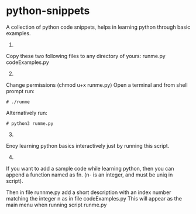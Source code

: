 # python-snippets
A collection of python code snippets, helps in learning python through basic examples.


1.
Copy these two following files to any directory of yours:
    runme.py
    codeExamples.py
  

2.
Change permissions (chmod u+x runme.py)
    Open a terminal and from shell prompt run:
    
    # ./runme
 
Alternatively run:
 
    # python3 runme.py
 
 
3. 
Enoy learning python basics interactively just by running this script.
     
  
4.
If you want to add a sample code while learning python, 
then you can append a function named as fn. 
(n- is an integer, and must be uniq in script).
  
Then in file runnme.py add a short description with an index number matching the integer n as in file codeExamples.py
This will appear as the main menu when running script runme.py
  
